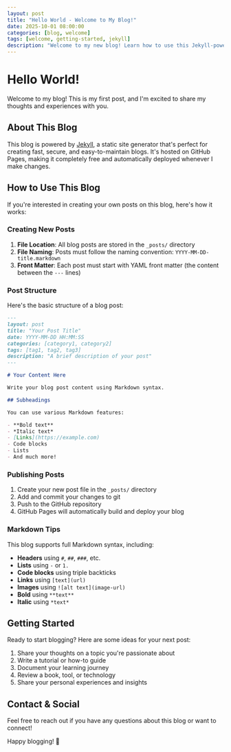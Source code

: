 ```yaml
---
layout: post
title: "Hello World - Welcome to My Blog!"
date: 2025-10-01 08:00:00
categories: [blog, welcome]
tags: [welcome, getting-started, jekyll]
description: "Welcome to my new blog! Learn how to use this Jekyll-powered blog and create your own posts."
---
```


# Hello World!

Welcome to my blog! This is my first post, and I'm excited to share my thoughts and experiences with you.

## About This Blog

This blog is powered by [Jekyll](https://jekyllrb.com/), a static site generator that's perfect for creating fast, secure, and easy-to-maintain blogs. It's hosted on GitHub Pages, making it completely free and automatically deployed whenever I make changes.

## How to Use This Blog

If you're interested in creating your own posts on this blog, here's how it works:

### Creating New Posts

1. **File Location**: All blog posts are stored in the `_posts/` directory
2. **File Naming**: Posts must follow the naming convention: `YYYY-MM-DD-title.markdown`
3. **Front Matter**: Each post must start with YAML front matter (the content between the `---` lines)

### Post Structure

Here's the basic structure of a blog post:

```markdown
---
layout: post
title: "Your Post Title"
date: YYYY-MM-DD HH:MM:SS
categories: [category1, category2]
tags: [tag1, tag2, tag3]
description: "A brief description of your post"
---

# Your Content Here

Write your blog post content using Markdown syntax.

## Subheadings

You can use various Markdown features:

- **Bold text**
- *Italic text*
- [Links](https://example.com)
- Code blocks
- Lists
- And much more!
```

### Publishing Posts

1. Create your new post file in the `_posts/` directory
2. Add and commit your changes to git
3. Push to the GitHub repository
4. GitHub Pages will automatically build and deploy your blog

### Markdown Tips

This blog supports full Markdown syntax, including:

- **Headers** using `#`, `##`, `###`, etc.
- **Lists** using `-` or `1.`
- **Code blocks** using triple backticks
- **Links** using `[text](url)`
- **Images** using `![alt text](image-url)`
- **Bold** using `**text**`
- **Italic** using `*text*`

## Getting Started

Ready to start blogging? Here are some ideas for your next post:

1. Share your thoughts on a topic you're passionate about
2. Write a tutorial or how-to guide
3. Document your learning journey
4. Review a book, tool, or technology
5. Share your personal experiences and insights

## Contact & Social

Feel free to reach out if you have any questions about this blog or want to connect!

Happy blogging! 🎉